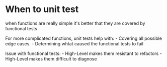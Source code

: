 # When to unit test
when functions are really simple it's better that they are covered by functional tests

For more complicated functions, unit tests help with:
    - Covering all possible edge cases.
    - Determining whtat caused the functional tests to fail

Issue with functional tests:
    - High-Level makes them resistant to refactors
    - High-Level makes them difficult to diagnose